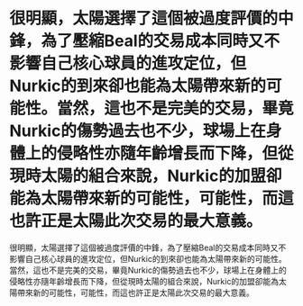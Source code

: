 #  很明顯，太陽選擇了這個被過度評價的中鋒，為了壓縮Beal的交易成本同時又不影響自己核心球員的進攻定位，但Nurkic的到來卻也能為太陽帶來新的可能性。當然，這也不是完美的交易，畢竟Nurkic的傷勢過去也不少，球場上在身體上的侵略性亦隨年齡增長而下降，但從現時太陽的組合來說，Nurkic的加盟卻能為太陽帶來新的可能性，可能性，而這也許正是太陽此次交易的最大意義。 
  很明顯，太陽選擇了這個被過度評價的中鋒，為了壓縮Beal的交易成本同時又不影響自己核心球員的進攻定位，但Nurkic的到來卻也能為太陽帶來新的可能性。當然，這也不是完美的交易，畢竟Nurkic的傷勢過去也不少，球場上在身體上的侵略性亦隨年齡增長而下降，但從現時太陽的組合來說，Nurkic的加盟卻能為太陽帶來新的可能性，可能性，而這也許正是太陽此次交易的最大意義。